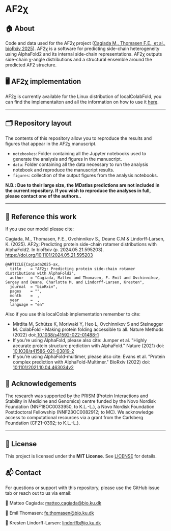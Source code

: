 # AF2χ

## 🏠	 About
Code and data used for the AF2χ project ([Cagiada M., Thomasen F.E., et al., bioRxiv 2025](https://www.biorxiv.com)).  AF2χ is a software for predicting side-chain heterogeneity using AlphaFold2 and its internal side-chain representations. AF2χ outputs side-chain χ-angle distributions and a structural ensemble around the predicted AF2 structure.

## 🖥️	 AF2χ implementation

AF2χ is currently available for the Linux distribution of localColabFold, you can find the implementaiton and all the information on how to use it [here](https://github.com/matteo-cagiada/af2chi_localcolabfold).

----
## 🗂️	Repository layout

The contents of this repository allow you to reproduce the results and figures that appear in the AF2χ manuscript.
- `notebookes`: Folder containing all the Jupyter notebooks used to generate the analysis and figures in the manuscript.
- `data`: Folder containing all the data necessary to run the analysis notebook and reproduce the manuscript results.
- `figures`: collection of the output figures from the analysis notebooks.

**N.B.: Due to their large size, the MDatlas predictions are not included in the current repository. If you wish to reproduce the analyses in full, please contact one of the authors..**

---- 
## 📝 Reference this work

If you use our model please cite:

Cagiada, M., Thomasen, F.E., Ovchinnikov S., Deane C.M &  Lindorff-Larsen, K. (2025). AF2χ: Predicting protein side-chain rotamer distributions with AlphaFold2. In bioRxiv (p. 2024.05.21.595203). https://doi.org/10.1101/2024.05.21.595203

```text
@ARTICLE{Cagiada2025-ax,
  title    = "AF2χ: Predicting protein side-chain rotamer distributions with AlphaFold2",
  author   = "Cagiada, Matteo and Thomasen, F. Emil and Ovchinnikov, Sergey and Deane, Charlotte M. and Lindorff-Larsen, Kresten",
  journal  = "bioRxiv",
  pages    = "",
  month    =  ,
  year     =  ,
  language = "en"
```

Also if you use this localColab implementation remember to cite:

- Mirdita M, Schütze K, Moriwaki Y, Heo L, Ovchinnikov S and Steinegger M. ColabFold - Making protein folding accessible to all. Nature Methods (2022) doi:[ 10.1038/s41592-022-01488-1]( 10.1038/s41592-022-01488-1)
- If you’re using AlphaFold, please also cite:
  Jumper et al. "Highly accurate protein structure prediction with AlphaFold." Nature (2021) doi: [10.1038/s41586-021-03819-2](10.1038/s41586-021-03819-2)
- If you’re using AlphaFold-multimer, please also cite:
  Evans et al. "Protein complex prediction with AlphaFold-Multimer." BioRxiv (2022) doi: [10.1101/2021.10.04.463034v2](10.1101/2021.10.04.463034v2)

## 🙌 Acknowledgements  

The research was supported by the PRISM (Protein Interactions and Stability in Medicine and Genomics) centre funded by the Novo Nordisk Foundation (NNF18OC0033950, to K.L.-L.), a Novo Nordisk Foundation Postdoctoral Fellowship (NNF23OC0082912; to MC). 
We acknowledge access to computational resources via a grant from the Carlsberg Foundation (CF21-0392; to K.L.-L.).

----

## 📜 License  
This project is licensed under the **MIT License**. See [LICENSE](LICENSE) for details.

## 📬 Contact  
For questions or support with this repository, please use the GitHub issue tab or reach out to us via email:  

📧 Matteo Cagiada: [matteo.cagiada@bio.ku.dk](mailto:matteo.cagiada@bio.ku.dk)

📧 Emil Thomasen: [fe.thomasen@bio.ku.dk](mailto:fe.thomasen@bio.ku.dk)

📧 Kresten Lindorff-Larsen: [lindorffb@io.ku.dk](mailto:lindorff@bio.ku.dk)
